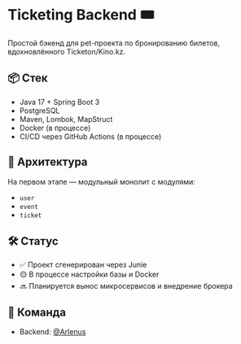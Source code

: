 # Ticketing Backend 🎟️

Простой бэкенд для pet-проекта по бронированию билетов, вдохновлённого Ticketon/Kino.kz.

## 📦 Стек
- Java 17 + Spring Boot 3
- PostgreSQL
- Maven, Lombok, MapStruct
- Docker (в процессе)
- CI/CD через GitHub Actions (в процессе)

## 🧱 Архитектура
На первом этапе — модульный монолит с модулями:
- `user`
- `event`
- `ticket`

## 🛠 Статус
- ✅ Проект сгенерирован через Junie
- 🟡 В процессе настройки базы и Docker
- 🔜 Планируется вынос микросервисов и внедрение брокера

## 👥 Команда
- Backend: [@Arlenus](https://github.com/Arlenus)
